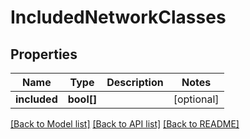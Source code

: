 # IncludedNetworkClasses

## Properties
Name | Type | Description | Notes
------------ | ------------- | ------------- | -------------
**included** | **bool[]** |  | [optional] 

[[Back to Model list]](../../README.md#documentation-for-models) [[Back to API list]](../../README.md#documentation-for-api-endpoints) [[Back to README]](../../README.md)

